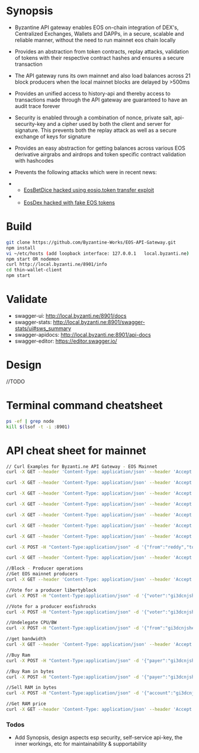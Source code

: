 # Synopsis
- Byzantine API gateway enables EOS on-chain integration of DEX's, Centralized Exchanges, Wallets and DAPPs, in a secure, scalable and reliable manner, without the need to run mainnet eos chain locally
- Provides an abstraction from token contracts, replay attacks, validation of tokens with their respective contract hashes and ensures a secure transaction
- The API gateway runs its own mainnet and also load balances across 21 block producers when the local mainnet blocks are delayed by >500ms
- Provides an unified access to history-api and thereby access to transactions made through the API gateway are guaranteed to have an audit trace forever
- Security is enabled through a combination of nonce, private salt, api-security-key and a cipher used by both the client and server for signature. This prevents both the replay attack as well as a secure exchange of keys for signature
- Provides an easy abstraction for getting balances across various EOS derivative airgrabs and airdrops and token specific contract validation with hashcodes
- Prevents the following attacks which were in recent news:

- - [EosBetDice hacked using eosio.token transfer exploit](https://www.zdnet.com/article/blockchain-betting-app-mocks-competitor-for-getting-hacked-gets-hacked-four-days-later/)

- - [EosDex hacked with fake EOS tokens](https://thenextweb.com/hardfork/2018/09/18/eos-hackers-exchange-fake/)

# Build

```sh
git clone https://github.com/Byzantine-Works/EOS-API-Gateway.git
npm install
vi ~/etc/hosts (add loopback interface: 127.0.0.1	local.byzanti.ne)
npm start OR nodemon
curl http://local.byzanti.ne/8901/info
cd thin-wallet-client
npm start
```

# Validate
 - swagger-ui: http://local.byzanti.ne/8901/docs
 - swagger-stats:  http://local.byzanti.ne:8901/swagger-stats/ui#sws_summary
 - swagger-apidocs:    http://local.byzanti.ne:8901/api-docs
 - swagger-editor: https://editor.swagger.io/

# Design
//TODO

# Terminal command cheatsheet
```sh
ps -ef | grep node
kill $(lsof -t -i :8901) 
```

# API cheat sheet for mainnet
```sh
// Curl Examples for Byzanti.ne API Gateway - EOS Mainnet
curl -X GET --header 'Content-Type: application/json' --header 'Accept: application/json' 'http://api.byzanti.ne:8902/info' | json_pp

curl -X GET --header 'Content-Type: application/json' --header 'Accept: application/json' 'http://api.byzanti.ne:8902/tokens' | json_pp

curl -X GET --header 'Content-Type: application/json' --header 'Accept: application/json' 'http://api.byzanti.ne:8902/tokensByAccount/gi3dcnjshege' | json_pp

curl -X GET --header 'Content-Type: application/json' --header 'Accept: application/json' 'http://api.byzanti.ne:8902/tokensByAccount/randomgooppy' | json_pp

curl -X GET --header 'Content-Type: application/json' --header 'Accept: application/json' 'http://api.byzanti.ne:8902/getAccount/gi3dcnjshege' | json_pp

curl -X GET --header 'Content-Type: application/json' --header 'Accept: application/json' 'http://api.byzanti.ne:8902/getAccount/randomgooppy' | json_pp

curl -X GET --header 'Content-Type: application/json' --header 'Accept: application/json' 'http://api.byzanti.ne:8902/getActions?account=gi3dcnjshege' | json_pp

curl -X POST -H "Content-Type:application/json" -d '{"from":"reddy","to":"exchange","amount":"0.0001 EOS","memo":"random test","sig":"cipher"}' http://api.byzanti.ne:8902/transfer | json_pp

curl -X GET --header 'Content-Type: application/json' --header 'Accept: application/json' 'http://api.byzanti.ne:8902/transaction/0a3c7d2bf7426a19dd3f7e8a641d5954d8f1459036bd5eb212c69373072f74c4' | json_pp

//Block - Producer operations
//Get EOS mainnet producers
curl -X GET --header 'Content-Type: application/json' --header 'Accept: application/json' 'http://api.byzanti.ne:8902/getProducers' | json_pp

//Vote for a producer libertyblock
curl -X POST -H "Content-Type:application/json" -d '{"voter":"gi3dcnjshege","producer":"libertyblock","sig":"XFBEk+="}' http://api.byzanti.ne:8901/voteProducer | json_pp

//Vote for a producer eosfishrocks
curl -X POST -H "Content-Type:application/json" -d '{"voter":"gi3dcnjshege","producer":"eosfishrocks","sig":"XFBEk+="}' http://api.byzanti.ne:8901/voteProducer | json_pp

//Undelegate CPU/BW
curl -X POST -H "Content-Type:application/json" -d '{"from":"gi3dcnjshege","receiver":"gi3dcnjshege","net":"0.9188 EOS","cpu":"0.9188 EOS","sig":"XFBEk+="}' http://api.byzanti.ne:8901/undelegate | json_pp

//get bandwidth
curl -X GET --header 'Content-Type: application/json' --header 'Accept: application/json' 'http://local.byzanti.ne:8901/getBandwidth/gi3dcnjshege' | json_pp

//Buy Ram
curl -X POST -H "Content-Type:application/json" -d '{"payer":"gi3dcnjshege","receiver":"radomgoopy","quant":"0.0001 EOS","sig":"XFBEk+="}' http://api.byzanti.ne:8902/undelegate | json_pp

//Buy Ram in bytes
curl -X POST -H "Content-Type:application/json" -d '{"payer":"gi3dcnjshege","receiver":"gi3dcnjshege","bytes":240,"sig":"XFBEk+="}' http://api.byzanti.ne:8902/buyRamBytes | json_pp

//Sell RAM in bytes
curl -X POST -H "Content-Type:application/json" -d '{"account":"gi3dcnjshege","bytes":84,"sig":"XFBEk+="}' http://api.byzanti.ne:8902/sellRamBytes | json_pp

//Get RAM price
curl -X GET --header 'Content-Type: application/json' --header 'Accept: application/json' 'http://api.byzanti.ne:8902/getRamPrice' | json_pp
```

### Todos
 - Add Synopsis, design aspects esp security, self-service api-key, the inner workings, etc for maintainability & supportability
